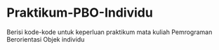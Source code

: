 # Praktikum-PBO-Individu
Berisi kode-kode untuk keperluan praktikum mata kuliah Pemrograman Berorientasi Objek individu
